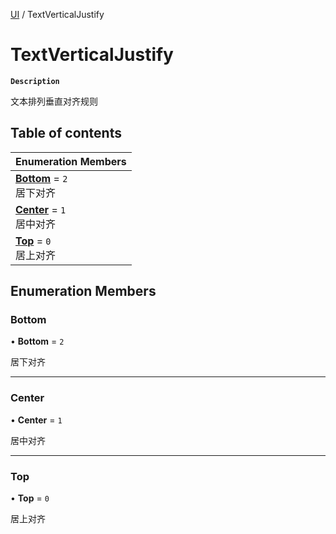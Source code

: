 [UI](../modules/UI.UI.md) / TextVerticalJustify

# TextVerticalJustify <Badge type="tip" text="Enumeration" />

**`Description`**

文本排列垂直对齐规则

## Table of contents

| Enumeration Members                                                   |
| :-------------------------------------------------------------------- |
| **[Bottom](UI.UI.TextVerticalJustify.md#bottom)** = `2` <br> 居下对齐 |
| **[Center](UI.UI.TextVerticalJustify.md#center)** = `1` <br> 居中对齐 |
| **[Top](UI.UI.TextVerticalJustify.md#top)** = `0` <br> 居上对齐       |

## Enumeration Members

### Bottom

• **Bottom** = `2`

居下对齐

---

### Center

• **Center** = `1`

居中对齐

---

### Top

• **Top** = `0`

居上对齐
